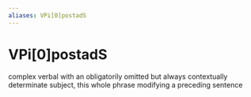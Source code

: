 ```yaml
---
aliases: VPi[0]postadS
---
```

# VPi[0]postadS

complex verbal with an obligatorily omitted but always contextually determinate subject, this whole phrase modifying a preceding sentence
> 